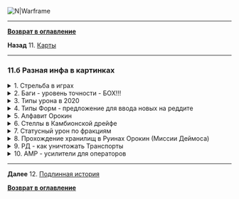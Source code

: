 ![N|Warframe](http://n9e5v4d8.ssl.hwcdn.net/images/longlanding/logo.svg)

***
**[Возврат в оглавление](index.md)**

**Назад** 11. [Карты](11.md)
***


### 11.б Разная инфа в картинках

<details>
  <summary> 1. Стрельба в играх </summary>
  
![Стрельба в разных играх](pictures/bullet_time_01.png  "Полет пули")
    
</details>

<details>
  <summary> 2. Баги - уровень точности - БОХ!!! </summary>
  
![Точность стрельбы](pictures/chitach_01.png  "Точность")
    
</details>

<details>
  <summary> 3. Типы урона в 2020 </summary>
  
![Урон статусами](pictures/Damage_Type_01.png  "Статусы")
    
</details>

<details>
  <summary> 4. Типы Форм - предложение для ввода новых на реддите  </summary>
  
![Формы](pictures/forma_like_01.png  "Виды форм")
    
</details>

<details>
  <summary> 5. Алфавит Орокин </summary>
  
![Орокинский алфавит](pictures/Orokin_alphabet_01.png  "Как читать по **Орокински**")
    
</details>

<details>
  <summary> 6. Стеллы в Камбионской дрейфе </summary>
  
![Стеллы с Деймоса](pictures/pillar_farm_eng_01.png  "Что мы получим")
    
</details>

<details>
  <summary> 7. Статусный урон по фракциям </summary>
  
![Статус и фракции](pictures/warframe_element_01.png  "Чем лучше бить")
    
</details>

<details>
  <summary> 8. Прохождение хранилищ в Руинах Орокин (Миссии Деймоса) </summary>
  
![Руины Орокин (Деймос)](pictures/warframe_Orokin_vault_01.png  "Поврежденные моды")
    [Хранилище Орокин](https://warframe.fandom.com/ru/wiki/%D0%A5%D1%80%D0%B0%D0%BD%D0%B8%D0%BB%D0%B8%D1%89%D0%B5_%D0%9E%D1%80%D0%BE%D0%BA%D0%B8%D0%BD)

</details>

<details>
  <summary> 9. РД - как уничтожать Транспорты </summary>
  
![Схема уничтожения транспортов в миссиях Рэйлджека](pictures/warframe_railjack_01.png  "РД")
    
</details>


<details>
  <summary> 10. AMP - усилители для операторов </summary>
  
![Схема сборки усилков](pictures/777_AMP.png  "AMP")
    
</details>


***
**Далее** 12. [Подлинная история](12.md)

**[Возврат в оглавление](index.md)**